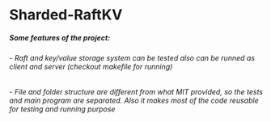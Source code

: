 # Sharded-RaftKV

##### Some features of the project:
###### -    Raft and key/value storage system can be tested also can be runned as client and server (checkout makefile for running)
###### -    File and folder structure are different from what MIT provided, so the tests and main program are separated. Also it makes most of the code reusable for testing and running purpose 
